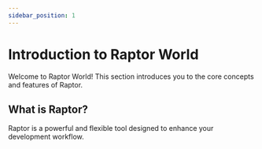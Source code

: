 ```yaml
---
sidebar_position: 1
---
```


# Introduction to Raptor World

Welcome to Raptor World! This section introduces you to the core concepts and features of Raptor.

## What is Raptor?

Raptor is a powerful and flexible tool designed to enhance your development workflow.

